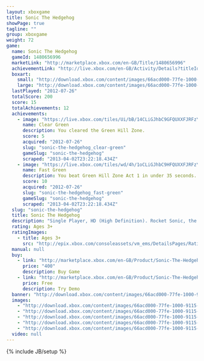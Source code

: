 ```yaml
---
layout: xboxgame
title: Sonic The Hedgehog
showPage: true
tagline: ""
group: xboxgame
weight: 72
game: 
  name: Sonic The Hedgehog
  gameId: 1480656996
  marketLink: "http://marketplace.xbox.com/en-GB/Title/1480656996"
  achievementLink: "http://live.xbox.com/en-GB/Activity/Details?titleId=1480656996"
  boxart: 
    small: "http://download.xbox.com/content/images/66acd000-77fe-1000-9115-d80258410864/1033/boxartsm.jpg"
    large: "http://download.xbox.com/content/images/66acd000-77fe-1000-9115-d80258410864/1033/boxartlg.jpg"
  lastPlayed: "2012-07-26"
  totalScore: 200
  score: 15
  totalAchievements: 12
  achievements: 
    - image: "https://live.xbox.com/tiles/Ui/bB/14CLiGJhbC9GFQUXXFJRFzY0L2FjaC8wLzIAAAAA5+fn+O4mSQ==.jpg"
      name: Clear Green
      description: You cleared the Green Hill Zone.
      score: 5
      acquired: "2012-07-26"
      slug: "sonic-the-hedgehog_clear-green"
      gameSlug: "sonic-the-hedgehog"
      scraped: "2013-04-02T23:22:18.434Z"
    - image: "https://live.xbox.com/tiles/wd/4h/1oCLiGJhbC9HFQUXXFJRFzY0L2FjaC8wLzMAAAAA5+fn+Q7e2g==.jpg"
      name: Fast Green
      description: You beat Green Hill Zone Act 1 in under 35 seconds.
      score: 10
      acquired: "2012-07-26"
      slug: "sonic-the-hedgehog_fast-green"
      gameSlug: "sonic-the-hedgehog"
      scraped: "2013-04-02T23:22:18.434Z"
  slug: "sonic-the-hedgehog"
  title: Sonic The Hedgehog
  description: "Single Player, HD (High Definition). Rocket Sonic, the fastest blue hedgehog on earth, through hair-raising loop-de-loops and dizzying dives past bubbling lava, waterfalls and on as you gather up Rings and stop Dr.Eggman&apos;s (AKA Dr. Robotnik) schemes for world domination! There are no refunds for this item. For more information, see www.xbox.com/live/accounts."
  rating: Ages 3+
  ratingImages: 
    - title: Ages 3+
      src: "http://epix.xbox.com/consoleassets/vm_ems/DetailsPages/RatingSystemID/14/default/Values/14001.png"
  manual: null
  buy: 
    - link: "http://marketplace.xbox.com/en-GB/Product/Sonic-The-Hedgehog/66acd000-77fe-1000-9115-d80258410864?purchase=1&amp;DownloadType=Game"
      price: "400"
      description: Buy Game
    - link: "http://marketplace.xbox.com/en-GB/Product/Sonic-The-Hedgehog/66acd000-77fe-1000-9115-d80258410864?purchase=1&amp;DownloadType=GameDemo"
      price: Free
      description: Try Demo
  banner: "http://download.xbox.com/content/images/66acd000-77fe-1000-9115-d80258410864/1033/banner.png"
  images: 
    - "http://download.xbox.com/content/images/66acd000-77fe-1000-9115-d80258410864/1033/screenlg1.jpg"
    - "http://download.xbox.com/content/images/66acd000-77fe-1000-9115-d80258410864/1033/screenlg2.jpg"
    - "http://download.xbox.com/content/images/66acd000-77fe-1000-9115-d80258410864/1033/screenlg3.jpg"
    - "http://download.xbox.com/content/images/66acd000-77fe-1000-9115-d80258410864/1033/screenlg4.jpg"
    - "http://download.xbox.com/content/images/66acd000-77fe-1000-9115-d80258410864/1033/screenlg5.jpg"
  video: null
---
```

{% include JB/setup %}